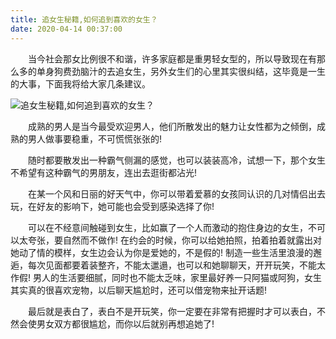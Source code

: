```yaml
---
title: 追女生秘籍,如何追到喜欢的女生？
date: 2020-04-14 00:37:00
---
```




　　当今社会那女比例很不和谐，许多家庭都是重男轻女型的，所以导致现在有那么多的单身狗费劲脑汁的去追女生，另外女生们的心里其实很纠结，这毕竟是一生的大事，下面我将给大家几条建议。

![追女生秘籍,如何追到喜欢的女生？](/img/8f909a30c9fe41bd6b3275656bca74ce.jpg)

　　成熟的男人是当今最受欢迎男人，他们所散发出的魅力让女性都为之倾倒，成熟的男人做事要稳重，不可慌慌张张的!

　　随时都要散发出一种霸气侧漏的感觉，也可以装装高冷，试想一下，那个女生不希望有这种霸气的男朋友，连出去逛街都沾光!

　　在某一个风和日丽的好天气中，你可以带着爱慕的女孩同认识的几对情侣出去玩，在好友的影响下，她可能也会受到感染选择了你!

　　可以在不经意间触碰到女生，比如赢了一个人而激动的抱住身边的女生，不可以太夸张，要自然而不做作! 在约会的时候，你可以给她拍照，拍着拍着就露出对她动了情的模样，女生边会认为你是爱她的，不是假的! 制造一些生活里浪漫的邂逅，每次见面都要着装整齐，不能太邋遢，也可以和她聊聊天，开开玩笑，不能太作假! 男人的生活要细腻，同时也不能太乏味，家里最好养一只阿猫或阿狗，女生其实真的很喜欢宠物，以后聊天尴尬时，还可以借宠物来扯开话题!

　　最后就是表白了，表白不是开玩笑，你一定要在非常有把握时才可以表白，不然会使男女双方都很尴尬，而你以后就别再想追她了!